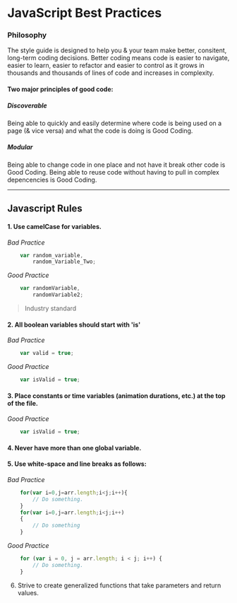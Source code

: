 JavaScript Best Practices
==================

###  Philosophy
  The style guide is designed to help you & your team make better, consitent, long-term coding decisions. Better coding means code is easier to navigate, easier to learn, easier to refactor and easier to control as it grows in thousands and thousands of lines of code and increases in complexity.

#### Two major principles of good code:
#####  Discoverable
  Being able to quickly and easily determine where code is being used on a page (& vice versa) and what the code is doing is Good Coding.

#####  Modular
  Being able to change code in one place and not have it break other code is Good Coding. Being able to reuse code without having to pull in complex depencencies is Good Coding.

* * *
Javascript Rules
--------------------

####  1. Use camelCase for variables.

*Bad Practice*
```javascript
	var random_variable,
		random_Variable_Two;
```

*Good Practice*
```javascript
	var randomVariable,
		randomVariable2;
```

> Industry standard

#### 2. All boolean variables should start with 'is'

*Bad Practice*
```javascript
	var valid = true;
```

*Good Practice*
```javascript
	var isValid = true;
```


 #### 3. Place constants or time variables (animation durations, etc.) at the top of the file.

*Good Practice*
```javascript
	var isValid = true;
```

#### 4. Never have more than one global variable.

#### 5. Use white-space and line breaks as follows:

*Bad Practice*
```javascript
	for(var i=0,j=arr.length;i<j;i++){
		// Do something.
	}
	for(var i=0,j=arr.length;i<j;i++)
	{
		// Do something
	}
```

*Good Practice*
```javascript
	for (var i = 0, j = arr.length; i < j; i++) {
		// Do something.
	}
```

6. Strive to create generalized functions that take parameters and return values. 
